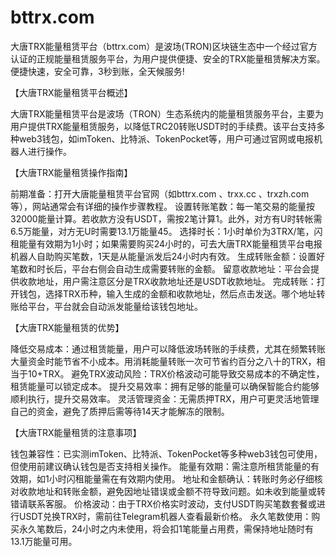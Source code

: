 # bttrx.com
大唐TRX能量租赁平台（bttrx.com）是波场(TRON)区块链生态中一个经过官方认证的正规能量租赁服务平台，为用户提供便捷、安全的TRX能量租赁解决方案。便捷快速，安全可靠，3秒到账，全天候服务!

【大唐TRX能量租赁平台概述】

大唐TRX能量租赁平台是波场（TRON）生态系统内的能量租赁服务平台，主要为用户提供TRX能量租赁服务，以降低TRC20转账USDT时的手续费。该平台支持多种web3钱包，如imToken、比特派、TokenPocket等，用户可通过官网或电报机器人进行操作。

【大唐TRX能量租赁操作指南】

前期准备：打开大唐能量租赁平台官网（如bttrx.com 、trxx.cc 、trxzh.com 等），网站通常会有详细的操作步骤教程。
设置转账笔数：每一笔交易的能量按32000能量计算。若收款方没有USDT，需按2笔计算1。此外，对方有U时转帐需6.5万能量，对方无U时需要13.1万能量45。
选择时长：1小时单价为3TRX/笔，闪租能量有效期为1小时；如果需要购买24小时的，可去大唐TRX能量租赁平台电报机器人自助购买笔数，1天是从能量派发后24小时内有效。
生成转账金额：设置好笔数和时长后，平台右侧会自动生成需要转账的金额。
留意收款地址：平台会提供收款地址，用户需注意区分是TRX收款地址还是USDT收款地址。
完成转账：打开钱包，选择TRX币种，输入生成的金额和收款地址，然后点击发送。哪个地址转账给平台，平台就会自动派发能量给该钱包地址。

【大唐TRX能量租赁的优势】

降低交易成本：通过租赁能量，用户可以降低波场转账的手续费，尤其在频繁转账大量资金时能节省不小成本。用消耗能量转账一次可节省约百分之八十的TRX，相当于10+TRX。
避免TRX波动风险：TRX价格波动可能导致交易成本的不确定性，租赁能量可以锁定成本。
提升交易效率：拥有足够的能量可以确保智能合约能够顺利执行，提升交易效率。
灵活管理资金：无需质押TRX，用户可更灵活地管理自己的资金，避免了质押后需等待14天才能解冻的限制。


【大唐TRX能量租赁的注意事项】

钱包兼容性：已实测imToken、比特派、TokenPocket等多种web3钱包可使用，但使用前建议确认钱包是否支持相关操作。
能量有效期：需注意所租赁能量的有效期，如1小时闪租能量需在有效期内使用。
地址和金额确认：转账时务必仔细核对收款地址和转账金额，避免因地址错误或金额不符导致问题。如未收到能量或转错请联系客服。
价格波动：由于TRX价格实时波动，支付USDT购买笔数套餐或进行USDT兑换TRX时，需前往Telegram机器人查看最新价格。
永久笔数使用：购买永久笔数后，24小时之内未使用，将会扣1笔能量占用费，需保持地址随时有13.1万能量可用。
